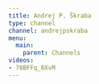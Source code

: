 ```yaml
---
title: Andrej P. Škraba
type: channel
channel: andrejpskraba
menu:
  main:
    parent: Channels
videos:
- 78BFFq_8XvM
---
```

